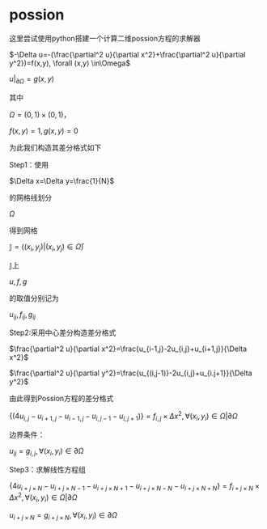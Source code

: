 # possion
这里尝试使用python搭建一个计算二维possion方程的求解器

$-\Delta u=-(\frac{\partial^2 u}{\partial x^2}+\frac{\partial^2 u}{\partial y^2})=f(x,y), \forall (x,y) \in\Omega$

$u|_{\partial\Omega}=g(x,y)$

其中

$\Omega =(0,1)\times(0,1)$，

$f(x,y)=1,g(x,y)=0$

为此我们构造其差分格式如下

Step1：使用

$\Delta x=\Delta y=\frac{1}{N}$

的网格线划分

$\Omega$

得到网格

$\mathbb{J}=((x_i,y_j)|(x_i,y_j)\in\bar{\Omega})$

$\mathbb{J}$上

$u,f,g$

的取值分别记为

$u_{ij},f_{ij},g_{ij}$

Step2:采用中心差分构造差分格式

$\frac{\partial^2 u}{\partial x^2}=\frac{u_{i-1,j}-2u_{i,j}+u_{i+1,j}}{\Delta x^2}$
    
$\frac{\partial^2 u}{\partial y^2}=\frac{u_{(i,j-1)}-2u_{i,j}+u_{i.j+1}}{\Delta y^2}$
    
由此得到Possion方程的差分格式

$\{(4 u_{i,j}-u_{i+1,j}-u_{i-1,j}-u_{i,j-1}-u_{i,j+1})\}=f_{i,j}\times\Delta x^2, \forall (x_i,y_i)\in \Omega |\partial\Omega$
    
边界条件：

$u_{ij}=g_{i,j} ,\forall (x_i,y_i)\in \partial\Omega$

Step3：求解线性方程组     

$\{4u_{i+j\times N}-u_{i+j\times N-1}-u_{i+j\times N+1}-u_{i+j\times N-N}-u_{i+j\times N+N}\}=f_{i+j\times N}\times\Delta x^2, \forall (x_i,y_i)\in \Omega|\partial\Omega$
    
$u_{i+j\times N}=g_{i+j\times N},\forall (x_i,y_i)\in \partial\Omega$
